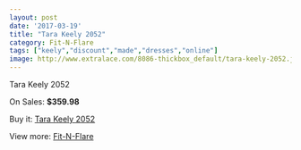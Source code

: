```yaml
---
layout: post
date: '2017-03-19'
title: "Tara Keely 2052"
category: Fit-N-Flare
tags: ["keely","discount","made","dresses","online"]
image: http://www.extralace.com/8086-thickbox_default/tara-keely-2052.jpg
---
```

Tara Keely 2052

On Sales: **$359.98**
<a href="https://www.extralace.com/fit-n-flare/3837-tara-keely-2052.html"><amp-img layout="responsive" width="600" height="600" src="//www.extralace.com/8086-thickbox_default/tara-keely-2052.jpg" alt="Tara Keely 2052 0" /></a>
<a href="https://www.extralace.com/fit-n-flare/3837-tara-keely-2052.html"><amp-img layout="responsive" width="600" height="600" src="//www.extralace.com/8087-thickbox_default/tara-keely-2052.jpg" alt="Tara Keely 2052 1" /></a>

Buy it: [Tara Keely 2052](https://www.extralace.com/fit-n-flare/3837-tara-keely-2052.html "Tara Keely 2052")

View more: [Fit-N-Flare](https://www.extralace.com/4-fit-n-flare "Fit-N-Flare")